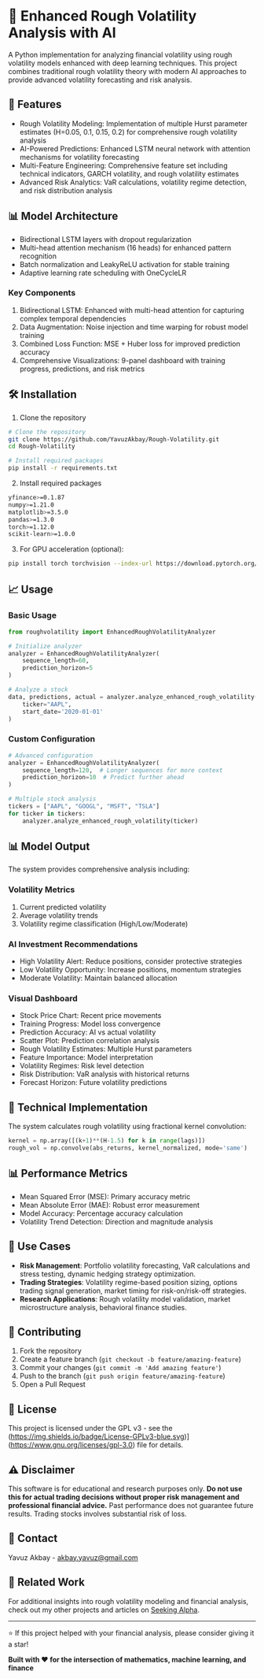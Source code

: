 # 🧠 Enhanced Rough Volatility Analysis with AI

A Python implementation for analyzing financial volatility using rough volatility models enhanced with deep learning techniques. This project combines traditional rough volatility theory with modern AI approaches to provide advanced volatility forecasting and risk analysis.

## 🚀 Features

- Rough Volatility Modeling: Implementation of multiple Hurst parameter estimates (H=0.05, 0.1, 0.15, 0.2) for comprehensive rough volatility analysis
- AI-Powered Predictions: Enhanced LSTM neural network with attention mechanisms for volatility forecasting
- Multi-Feature Engineering: Comprehensive feature set including technical indicators, GARCH volatility, and rough volatility estimates
- Advanced Risk Analytics: VaR calculations, volatility regime detection, and risk distribution analysis

## 📊 Model Architecture

- Bidirectional LSTM layers with dropout regularization
- Multi-head attention mechanism (16 heads) for enhanced pattern recognition
- Batch normalization and LeakyReLU activation for stable training
- Adaptive learning rate scheduling with OneCycleLR

### Key Components

1. Bidirectional LSTM: Enhanced with multi-head attention for capturing complex temporal dependencies
2. Data Augmentation: Noise injection and time warping for robust model training
3. Combined Loss Function: MSE + Huber loss for improved prediction accuracy
4. Comprehensive Visualizations: 9-panel dashboard with training progress, predictions, and risk metrics

## 🛠 Installation

1. Clone the repository

```bash
# Clone the repository
git clone https://github.com/YavuzAkbay/Rough-Volatility.git
cd Rough-Volatility

# Install required packages
pip install -r requirements.txt
```

2. Install required packages

```bash
yfinance>=0.1.87
numpy>=1.21.0
matplotlib>=3.5.0
pandas>=1.3.0
torch>=1.12.0
scikit-learn>=1.0.0
```

3. For GPU acceleration (optional):

```bash
pip install torch torchvision --index-url https://download.pytorch.org/whl/cu118
```

## 📈 Usage

### Basic Usage

```python
from roughvolatility import EnhancedRoughVolatilityAnalyzer

# Initialize analyzer
analyzer = EnhancedRoughVolatilityAnalyzer(
    sequence_length=60,
    prediction_horizon=5
)

# Analyze a stock
data, predictions, actual = analyzer.analyze_enhanced_rough_volatility(
    ticker="AAPL",
    start_date='2020-01-01'
)

```

### Custom Configuration

```python
# Advanced configuration
analyzer = EnhancedRoughVolatilityAnalyzer(
    sequence_length=120,  # Longer sequences for more context
    prediction_horizon=10  # Predict further ahead
)

# Multiple stock analysis
tickers = ["AAPL", "GOOGL", "MSFT", "TSLA"]
for ticker in tickers:
    analyzer.analyze_enhanced_rough_volatility(ticker)
```

## 📊 Model Output

The system provides comprehensive analysis including:

### Volatility Metrics
1. Current predicted volatility
2. Average volatility trends
3. Volatility regime classification (High/Low/Moderate)

### AI Investment Recommendations
- High Volatility Alert: Reduce positions, consider protective strategies
- Low Volatility Opportunity: Increase positions, momentum strategies
- Moderate Volatility: Maintain balanced allocation

### Visual Dashboard
- Stock Price Chart: Recent price movements
- Training Progress: Model loss convergence
- Prediction Accuracy: AI vs actual volatility
- Scatter Plot: Prediction correlation analysis
- Rough Volatility Estimates: Multiple Hurst parameters
- Feature Importance: Model interpretation
- Volatility Regimes: Risk level detection
- Risk Distribution: VaR analysis with historical returns
- Forecast Horizon: Future volatility predictions

## 🧮 Technical Implementation

The system calculates rough volatility using fractional kernel convolution:

```python
kernel = np.array([(k+1)**(H-1.5) for k in range(lags)])
rough_vol = np.convolve(abs_returns, kernel_normalized, mode='same')
```
## 📊 Performance Metrics

- Mean Squared Error (MSE): Primary accuracy metric
- Mean Absolute Error (MAE): Robust error measurement
- Model Accuracy: Percentage accuracy calculation
- Volatility Trend Detection: Direction and magnitude analysis

## 🎯 Use Cases

- **Risk Management**: Portfolio volatility forecasting, VaR calculations and stress testing, dynamic hedging strategy optimization.
- **Trading Strategies**: Volatility regime-based position sizing, options trading signal generation, market timing for risk-on/risk-off strategies.
- **Research Applications**: Rough volatility model validation, market microstructure analysis, behavioral finance studies.

## 🤝 Contributing

1. Fork the repository
2. Create a feature branch (`git checkout -b feature/amazing-feature`)
3. Commit your changes (`git commit -m 'Add amazing feature'`)
4. Push to the branch (`git push origin feature/amazing-feature`)
5. Open a Pull Request

## 📝 License

This project is licensed under the GPL v3 - see the (https://img.shields.io/badge/License-GPLv3-blue.svg)](https://www.gnu.org/licenses/gpl-3.0) file for details.

## ⚠️ Disclaimer

This software is for educational and research purposes only. **Do not use this for actual trading decisions without proper risk management and professional financial advice.** Past performance does not guarantee future results. Trading stocks involves substantial risk of loss.

## 📧 Contact

Yavuz Akbay - akbay.yavuz@gmail.com

## 🔗 Related Work

For additional insights into rough volatility modeling and financial analysis, check out my other projects and articles on [Seeking Alpha](https://seekingalpha.com/author/yavuz-akbay).

---

⭐️ If this project helped with your financial analysis, please consider giving it a star!

**Built with ❤️ for the intersection of mathematics, machine learning, and finance**
